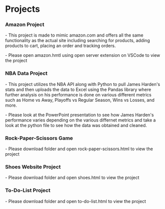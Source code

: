 # Projects
<h3>Amazon Project</h3>
- This project is made to mimic amazon.com and offers all the same functionality as the actual site including searching for products, adding products to cart, placing an order and tracking orders.
<p> - Please open amazon.hmtl using open server extension on VSCode to view the project</p>
<h3>NBA Data Project</h3> 
- This project utilizes the NBA API along with Python to pull James Harden's stats and then uploads the data to Excel using the Pandas library where further analysis on his performance is done on various different metrics such as Home vs Away, Playoffs vs Regular Season, Wins vs Losses, and more.
<p> - Please look at the PowerPoint presentation to see how James Harden's performance varies depending on the various differnet metrics and take a look at the python file to see how the data was obtained and cleaned.</p>
<h3>Rock-Paper-Scissors Game</h3> 
<p>- Please download folder and open rock-paper-scissors.html to view the project</p>
<h3>Shoes Website Project</h3> 
<p>- Please download folder and open shoes.html to view the project</p>
<h3>To-Do-List Project</h3> 
<p>- Please download folder and open to-do-list.html to view the project</p>
